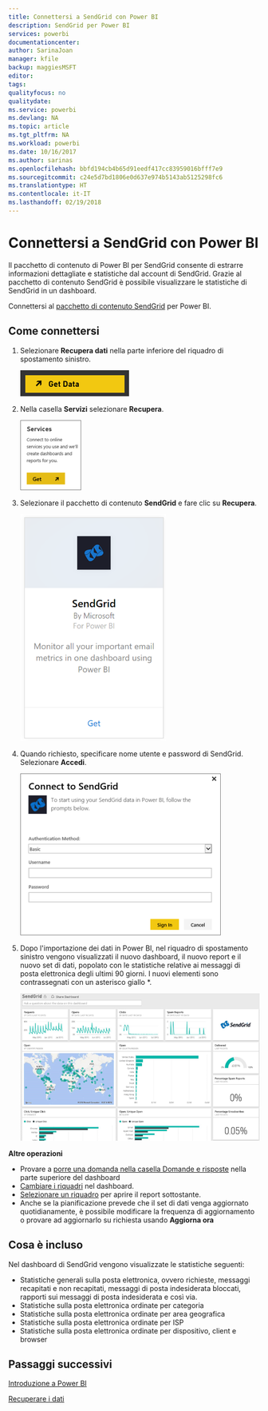 ```yaml
---
title: Connettersi a SendGrid con Power BI
description: SendGrid per Power BI
services: powerbi
documentationcenter: 
author: SarinaJoan
manager: kfile
backup: maggiesMSFT
editor: 
tags: 
qualityfocus: no
qualitydate: 
ms.service: powerbi
ms.devlang: NA
ms.topic: article
ms.tgt_pltfrm: NA
ms.workload: powerbi
ms.date: 10/16/2017
ms.author: sarinas
ms.openlocfilehash: bbfd194cb4b65d91eedf417cc83959016bfff7e9
ms.sourcegitcommit: c24e5d7bd1806e0d637e974b5143ab5125298fc6
ms.translationtype: HT
ms.contentlocale: it-IT
ms.lasthandoff: 02/19/2018
---
```

# <a name="connect-to-sendgrid-with-power-bi"></a>Connettersi a SendGrid con Power BI
Il pacchetto di contenuto di Power BI per SendGrid consente di estrarre informazioni dettagliate e statistiche dal account di SendGrid. Grazie al pacchetto di contenuto SendGrid è possibile visualizzare le statistiche di SendGrid in un dashboard.

Connettersi al [pacchetto di contenuto SendGrid](https://app.powerbi.com/getdata/services/sendgrid) per Power BI.

## <a name="how-to-connect"></a>Come connettersi
1. Selezionare **Recupera dati** nella parte inferiore del riquadro di spostamento sinistro.
   
   ![](media/service-connect-to-sendgrid/pbi_getdata.png) 
2. Nella casella **Servizi** selezionare **Recupera**.
   
   ![](media/service-connect-to-sendgrid/pbi_getservices.png) 
3. Selezionare il pacchetto di contenuto **SendGrid** e fare clic su **Recupera**.
   
   ![](media/service-connect-to-sendgrid/sendgrid.png) 
4. Quando richiesto, specificare nome utente e password di SendGrid. Selezionare **Accedi**.
   
   ![](media/service-connect-to-sendgrid/pbi_sendgridsignin.png)
5. Dopo l'importazione dei dati in Power BI, nel riquadro di spostamento sinistro vengono visualizzati il nuovo dashboard, il nuovo report e il nuovo set di dati, popolato con le statistiche relative ai messaggi di posta elettronica degli ultimi 90 giorni. I nuovi elementi sono contrassegnati con un asterisco giallo \*.
   
   ![](media/service-connect-to-sendgrid/pbi_sendgriddash.png)

**Altre operazioni**

* Provare a [porre una domanda nella casella Domande e risposte](power-bi-q-and-a.md) nella parte superiore del dashboard
* [Cambiare i riquadri](service-dashboard-edit-tile.md) nel dashboard.
* [Selezionare un riquadro](service-dashboard-tiles.md) per aprire il report sottostante.
* Anche se la pianificazione prevede che il set di dati venga aggiornato quotidianamente, è possibile modificare la frequenza di aggiornamento o provare ad aggiornarlo su richiesta usando **Aggiorna ora**

## <a name="whats-included"></a>Cosa è incluso
Nel dashboard di SendGrid vengono visualizzate le statistiche seguenti:

* Statistiche generali sulla posta elettronica, ovvero richieste, messaggi recapitati e non recapitati, messaggi di posta indesiderata bloccati, rapporti sui messaggi di posta indesiderata e così via.
* Statistiche sulla posta elettronica ordinate per categoria
* Statistiche sulla posta elettronica ordinate per area geografica
* Statistiche sulla posta elettronica ordinate per ISP
* Statistiche sulla posta elettronica ordinate per dispositivo, client e browser

## <a name="next-steps"></a>Passaggi successivi
[Introduzione a Power BI](service-get-started.md)

[Recuperare i dati](service-get-data.md)

